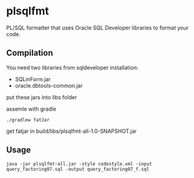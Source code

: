 # plsqlfmt

PL/SQL formatter that uses Oracle SQL Developer libraries to format your code.

## Compilation

You need two libraries from sqldeveloper installation:
* SQLinForm.jar
* oracle.dbtools-common.jar

put these jars into libs folder

assemle with gradle
```
./gradlew fatJar
```

get fatjar in build/libs/plsqlfmt-all-1.0-SNAPSHOT.jar

## Usage

```
java -jar plsqlfmt-all.jar -style codestyle.xml -input query_factoring07.sql -output query_factoring07_f.sql
```

